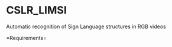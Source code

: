CSLR_LIMSI
==============================

Automatic recognition of Sign Language structures in RGB videos

=Requirements=
